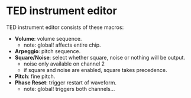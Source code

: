 # TED instrument editor

TED instrument editor consists of these macros:

- **Volume**: volume sequence.
  - note: global! affects entire chip.
- **Arpeggio**: pitch sequence.
- **Square/Noise**: select whether square, noise or nothing will be output.
  - noise only available on channel 2
  - if square and noise are enabled, square takes precedence.
- **Pitch**: fine pitch.
- **Phase Reset**: trigger restart of waveform.
  - note: global! triggers both channels...
